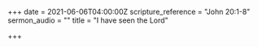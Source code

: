 +++
date = 2021-06-06T04:00:00Z
scripture_reference = "John 20:1-8"
sermon_audio = ""
title = "I have seen the Lord"

+++
